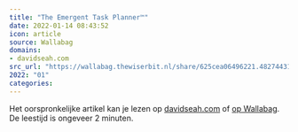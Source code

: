 ```yaml
---
title: "The Emergent Task Planner™"
date: 2022-01-14 08:43:52
icon: article
source: Wallabag
domains:
- davidseah.com
src_url: "https://wallabag.thewiserbit.nl/share/625cea06496221.48274431"
2022: "01"
categories:
---
```

Het oorspronkelijke artikel kan je lezen op [davidseah.com](https://davidseah.com/node/the-emergent-task-planner/) of [op Wallabag](https://wallabag.thewiserbit.nl/share/625cea06496221.48274431). De leestijd is ongeveer 2 minuten.